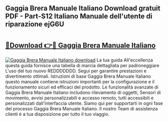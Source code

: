 ## Gaggia Brera Manuale Italiano Download gratuit PDF - Part-S12 Italiano Manuale dell'utente di riparazione ejG6U

# <h2><a href="http://dffgnl.blite.top/?on=Gaggia+Brera+Manuale+Italiano">🔗Download 👉🔴 Gaggia Brera Manuale Italiano</a></h2>

[![Gaggia Brera Manuale Italiano download](https://i.imgur.com/lujVjoI.png)](http://dffgnl.blite.top/?on=Gaggia+Brera+Manuale+Italiano)
La tua guida All'eccellenza questa guida fornisce una tabella di marcia dettagliata per padroneggiare L'uso del tuo nuovo REDDDDDDD. Segui per garantire prestazioni e divertimento ottimali. Istruzioni di base Gaggia Brera Manuale Italiano questo manuale contiene istruzioni importanti per la configurazione e il funzionamento sicuri ed efficaci del prodotto. Le funzionalità avanzate di Gaggia Brera Manuale Italiano includono rilevamento di oggetti, Sensori di movimento, avvisi personalizzabili e accesso remoto, tutti accessibili e personalizzati dall'interfaccia utente. Siamo qui per supportarti in ogni fase del processo Gaggia Brera Manuale Italiano. Il nostro Team di assistenza clienti è a tua disposizione per tutto il tuo viaggio.
